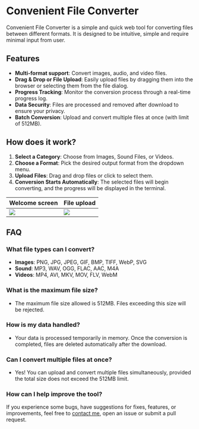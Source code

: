# Convenient File Converter

Convenient File Converter is a simple and quick web tool for converting files between different formats.
It is designed to be intuitive, simple and require minimal input from user.

## Features

- **Multi-format support**: Convert images, audio, and video files.
- **Drag & Drop or File Upload**: Easily upload files by dragging them into the browser or selecting them from the file dialog.
- **Progress Tracking**: Monitor the conversion process through a real-time progress log.
- **Data Security**: Files are processed and removed after download to ensure your privacy.
- **Batch Conversion**: Upload and convert multiple files at once (with limit of 512MB).
  
## How does it work?

1. **Select a Category**: Choose from Images, Sound Files, or Videos.
2. **Choose a Format**: Pick the desired output format from the dropdown menu.
3. **Upload Files**: Drag and drop files or click to select them.
4. **Conversion Starts Automatically**: The selected files will begin converting, and the progress will be displayed in the terminal.

| Welcome screen | File upload |
| ------------------------------------------------- | ------------------------------------------------- |
| ![](https://nasiadka.pl/projects/CFC/default.png) | ![](https://nasiadka.pl/projects/CFC/terminal.png) |

## FAQ

### What file types can I convert?
- **Images**: PNG, JPG, JPEG, GIF, BMP, TIFF, WebP, SVG
- **Sound**: MP3, WAV, OGG, FLAC, AAC, M4A
- **Videos**: MP4, AVI, MKV, MOV, FLV, WebM

### What is the maximum file size?
- The maximum file size allowed is 512MB. Files exceeding this size will be rejected.

### How is my data handled?
- Your data is processed temporarily in memory. Once the conversion is completed, files are deleted automatically after the download.

### Can I convert multiple files at once?
- Yes! You can upload and convert multiple files simultaneously, provided the total size does not exceed the 512MB limit.

### How can I help improve the tool?
If you experience some bugs, have suggestions for fixes, features, or improvements, feel free to [contact me](https://nasiadka.pl), open an issue or submit a pull request.
